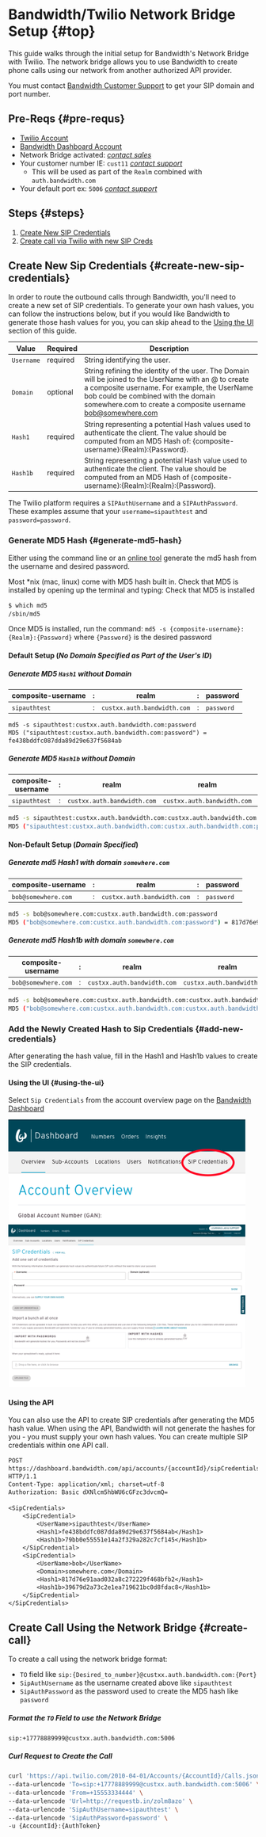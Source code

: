 # Bandwidth/Twilio Network Bridge Setup {#top}
This guide walks through the initial setup for Bandwidth's Network Bridge with Twilio. The network bridge allows you to use Bandwidth to create phone calls using our network from another authorized API provider.

You must contact [Bandwidth Customer Support](http://support.bandwidth.com/) to get your SIP domain and port number.

## Pre-Reqs {#pre-requs}
* [Twilio Account](http://twilio.com/)
* [Bandwidth Dashboard Account](http://bandwidth.com/)
* Network Bridge activated: [_contact sales_](https://www.bandwidth.com/)
* Your customer number IE: `cust11` [_contact support_](http://support.bandwidth.com/)
  * This will be used as part of the `Realm` combined with `auth.bandwidth.com`
* Your default port ex: `5006` [_contact support_](http://support.bandwidth.com/)

## Steps {#steps}
1. [Create New SIP Credentials](#create-new-sip-credentials)
1. [Create call via Twilio with new SIP Creds](#create-call)


## Create New Sip Credentials {#create-new-sip-credentials}
In order to route the outbound calls through Bandwidth, you'll need to create a new set of SIP credentials. To generate your own hash values, you can follow the instructions below, but if you would like Bandwidth to generate those hash values for you, you can skip ahead to the [Using the UI](#using-the-ui) section of this guide.

| Value      | Required | Description |
|------------|----------|-------------|
| `Username` | required | String identifying the user. |
| `Domain`   | optional | String refining the identity of the user. The Domain will be joined to the UserName with an @ to create a composite username. For example, the UserName bob could be combined with the domain somewhere.com to create a composite username bob@somewhere.com |
| `Hash1`    | required | String representing a potential Hash values used to authenticate the client. The value should be computed from an MD5 Hash of: {composite-username}:{Realm}:{Password}. |
| `Hash1b`   | required | String representing a potential Hash value used to authenticate the client. The value should be computed from an MD5 Hash of {composite-username}:{Realm}:{Realm}:{Password}. |

The Twilio platform requires a `SIPAuthUsername` and a `SIPAuthPassword`. These examples assume that your `username=sipauthtest` and `password=password`.

### Generate MD5 Hash {#generate-md5-hash}
Either using the command line or an [online tool](http://www.miraclesalad.com/webtools/md5.php) generate the md5 hash from the username and desired password.

Most *nix (mac, linux) come with MD5 hash built in. Check that MD5 is installed by opening up the terminal and typing:
Check that MD5 is installed

```bash
$ which md5
/sbin/md5
```

Once MD5 is installed, run the command: `md5 -s {composite-username}:{Realm}:{Password}` where `{Password}` is the desired password

#### Default Setup (_No Domain Specified as Part of the User's ID_)
##### Generate MD5 `Hash1` _without_ Domain
| composite-username | : | realm                       | : | password   |
|--------------------|---|-----------------------------|---|------------|
| `sipauthtest`      | : | `custxx.auth.bandwidth.com` | : | `password` |
```
md5 -s sipauthtest:custxx.auth.bandwidth.com:password
MD5 ("sipauthtest:custxx.auth.bandwidth.com:password") = fe438bddfc087dda89d29e637f5684ab
```

##### Generate MD5 `Hash1b` _without_ Domain
| composite-username | : | realm                       | realm                       | : | password   |
|--------------------|---|-----------------------------|-----------------------------|---|------------|
| `sipauthtest`      | : | `custxx.auth.bandwidth.com` | `custxx.auth.bandwidth.com` | : | `password` |
```bash
md5 -s sipauthtest:custxx.auth.bandwidth.com:custxx.auth.bandwidth.com:password
MD5 ("sipauthtest:custxx.auth.bandwidth.com:custxx.auth.bandwidth.com:password") = 79bb0e55551e14a2f329a282c7cf145
```

#### Non-Default Setup (_Domain Specified_)
##### Generate md5 Hash1 _with_ domain `somewhere.com`
| composite-username  | : | realm                       | : | password   |
|---------------------|---|-----------------------------|---|------------|
| `bob@somewhere.com` | : | `custxx.auth.bandwidth.com` | : | `password` |
```bash
md5 -s bob@somewhere.com:custxx.auth.bandwidth.com:password
MD5 ("bob@somewhere.com:custxx.auth.bandwidth.com:password") = 817d76e91aad032a8c272229f468bfb2
```

#####  Generate md5 Hash1b _with_ domain `somewhere.com`
| composite-username  | : | realm                       | realm                       | : | password   |
|---------------------|---|-----------------------------|-----------------------------|---|------------|
| `bob@somewhere.com` | : | `custxx.auth.bandwidth.com` | `custxx.auth.bandwidth.com` | : | `password` |
```bash
md5 -s bob@somewhere.com:custxx.auth.bandwidth.com:custxx.auth.bandwidth.com:password
MD5 ("bob@somewhere.com:custxx.auth.bandwidth.com:custxx.auth.bandwidth.com:password") = 39679d2a73c2e1ea719621bc0d8fdac8
```

### Add the Newly Created Hash to Sip Credentials {#add-new-credentials}
After generating the hash value, fill in the Hash1 and Hash1b values to create the SIP credentials.

#### Using the UI  {#using-the-ui}
Select `Sip Credentials` from the account overview page on the [Bandwidth Dashboard](dashboard.bandwidth.com)

<img src="../../images/sip_credentials.png" style="max-width:95%">

<img src="../../images/create_sip_credentials.png" style="max-width:95%">

#### Using the API
You can also use the API to create SIP credentials after generating the MD5 hash value. When using the API, Bandwidth will not generate the hashes for you - you must supply your own hash values. You can create multiple SIP credentials within one API call.

```http
POST https://dashboard.bandwidth.com/api/accounts/{accountId}/sipCredentials
HTTP/1.1
Content-Type: application/xml; charset=utf-8
Authorization: Basic dXNlcm5hbWU6cGFzc3dvcmQ=

<SipCredentials>
    <SipCredential>
        <UserName>sipauthtest</UserName>
        <Hash1>fe438bddfc087dda89d29e637f5684ab</Hash1>
        <Hash1b>79bb0e55551e14a2f329a282c7cf145</Hash1b>
    </SipCredential>
    <SipCredential>
        <UserName>bob</UserName>
        <Domain>somewhere.com</Domain>
        <Hash1>817d76e91aad032a8c272229f468bfb2</Hash1>
        <Hash1b>39679d2a73c2e1ea719621bc0d8fdac8</Hash1b>
    </SipCredential>
</SipCredentials>
```

## Create Call Using the Network Bridge {#create-call}
To create a call using the network bridge format:

* `TO` field like `sip:{Desired_to_number}@custxx.auth.bandwidth.com:{Port}`
* `SipAuthUsername` as the username created above like `sipauthtest`
* `SipAuthPassword` as the password used to create the MD5 hash like `password`

##### Format the `TO` Field to use the Network Bridge
`sip:+17778889999@custxx.auth.bandwidth.com:5006`

##### Curl Request to Create the Call
```bash
curl 'https://api.twilio.com/2010-04-01/Accounts/{AccountId}/Calls.json' -X POST \
--data-urlencode 'To=sip:+17778889999@custxx.auth.bandwidth.com:5006' \
--data-urlencode 'From=+15553334444' \
--data-urlencode 'Url=http://requestb.in/zolm8azo' \
--data-urlencode 'SipAuthUsername=sipauthtest' \
--data-urlencode 'SipAuthPassword=password' \
-u {AccountId}:{AuthToken}
```
